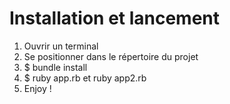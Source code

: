 # Installation et lancement

1. Ouvrir un terminal
2. Se positionner dans le répertoire du projet
3. $ bundle install
4. $ ruby app.rb et ruby app2.rb
5. Enjoy !
